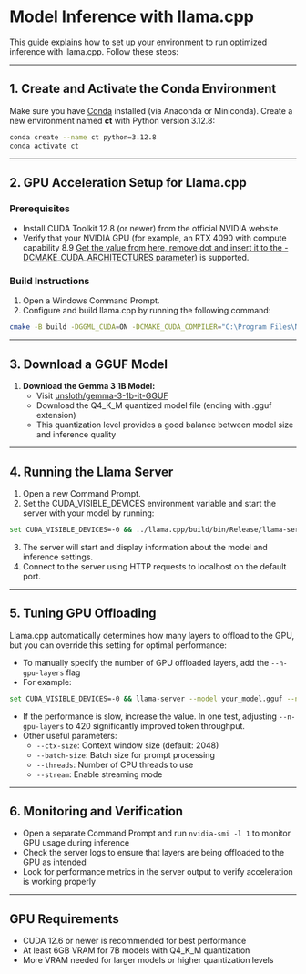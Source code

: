 # Model Inference with llama.cpp

This guide explains how to set up your environment to run optimized inference with llama.cpp. Follow these steps:

---

## 1. Create and Activate the Conda Environment

Make sure you have [Conda](https://www.anaconda.com/docs/getting-started/miniconda/main) installed (via Anaconda or Miniconda). Create a new environment named **ct** with Python version 3.12.8:

```bash
conda create --name ct python=3.12.8
conda activate ct
```

---

## 2. GPU Acceleration Setup for Llama.cpp

### Prerequisites
- Install CUDA Toolkit 12.8 (or newer) from the official NVIDIA website.
- Verify that your NVIDIA GPU (for example, an RTX 4090 with compute capability 8.9 [Get the value from here, remove dot and insert it to the -DCMAKE_CUDA_ARCHITECTURES parameter](https://developer.nvidia.com/cuda-gpus)) is supported.

### Build Instructions
1. Open a Windows Command Prompt.
2. Configure and build llama.cpp by running the following command:
```bash
cmake -B build -DGGML_CUDA=ON -DCMAKE_CUDA_COMPILER="C:\Program Files\NVIDIA GPU Computing Toolkit\CUDA\v12.8\bin\nvcc.exe" -DCMAKE_CUDA_ARCHITECTURES="89" && cmake --build build --config Release
```

---

## 3. Download a GGUF Model

1. **Download the Gemma 3 1B Model:**
   - Visit [unsloth/gemma-3-1b-it-GGUF](https://huggingface.co/unsloth/gemma-3-1b-it-GGUF/tree/main)
   - Download the Q4_K_M quantized model file (ending with .gguf extension)
   - This quantization level provides a good balance between model size and inference quality

---

## 4. Running the Llama Server

1. Open a new Command Prompt.
2. Set the CUDA_VISIBLE_DEVICES environment variable and start the server with your model by running:
```bash
set CUDA_VISIBLE_DEVICES=-0 && ../llama.cpp/build/bin/Release/llama-server --model ../models/gemma-3-1b-it-Q4_K_M.gguf --n-gpu-layers 420
```

3. The server will start and display information about the model and inference settings.
4. Connect to the server using HTTP requests to localhost on the default port.

---

## 5. Tuning GPU Offloading

Llama.cpp automatically determines how many layers to offload to the GPU, but you can override this setting for optimal performance:

- To manually specify the number of GPU offloaded layers, add the `--n-gpu-layers` flag
- For example:
```bash
set CUDA_VISIBLE_DEVICES=-0 && llama-server --model your_model.gguf --n-gpu-layers 26
```
- If the performance is slow, increase the value. In one test, adjusting `--n-gpu-layers` to 420 significantly improved token throughput.
- Other useful parameters:
  - `--ctx-size`: Context window size (default: 2048)
  - `--batch-size`: Batch size for prompt processing
  - `--threads`: Number of CPU threads to use
  - `--stream`: Enable streaming mode

---

## 6. Monitoring and Verification

- Open a separate Command Prompt and run `nvidia-smi -l 1` to monitor GPU usage during inference
- Check the server logs to ensure that layers are being offloaded to the GPU as intended
- Look for performance metrics in the server output to verify acceleration is working properly

---

## GPU Requirements

- CUDA 12.6 or newer is recommended for best performance
- At least 6GB VRAM for 7B models with Q4_K_M quantization
- More VRAM needed for larger models or higher quantization levels